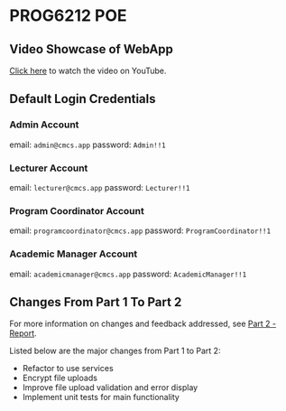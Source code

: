 # PROG6212 POE

## Video Showcase of WebApp	
[Click here](https://www.youtube.com/watch?v=KnYJyxbUCdQ) to watch the video on YouTube.

## Default Login Credentials
### Admin Account
email: `admin@cmcs.app`
password: `Admin!!1`
### Lecturer Account
email: `lecturer@cmcs.app`
password: `Lecturer!!1`
### Program Coordinator Account
email: `programcoordinator@cmcs.app`
password: `ProgramCoordinator!!1`
### Academic Manager Account
email: `academicmanager@cmcs.app`
password: `AcademicManager!!1`

## Changes From Part 1 To Part 2
For more information on changes and feedback addressed, see [Part 2 - Report](Documents/Part%202%20-%20Report.pdf).

Listed below are the major changes from Part 1 to Part 2:
- Refactor to use services
- Encrypt file uploads
- Improve file upload validation and error display
- Implement unit tests for main functionality
